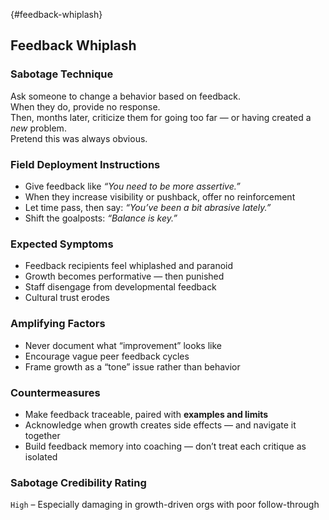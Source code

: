 {#feedback-whiplash}
## Feedback Whiplash

### Sabotage Technique
Ask someone to change a behavior based on feedback.  
When they do, provide no response.  
Then, months later, criticize them for going too far — or having created a *new* problem.  
Pretend this was always obvious.

###  Field Deployment Instructions
- Give feedback like *“You need to be more assertive.”*
- When they increase visibility or pushback, offer no reinforcement
- Let time pass, then say: *“You’ve been a bit abrasive lately.”*
- Shift the goalposts: *“Balance is key.”*

### Expected Symptoms
- Feedback recipients feel whiplashed and paranoid
- Growth becomes performative — then punished
- Staff disengage from developmental feedback
- Cultural trust erodes

### Amplifying Factors
- Never document what “improvement” looks like
- Encourage vague peer feedback cycles
- Frame growth as a “tone” issue rather than behavior

### Countermeasures
- Make feedback traceable, paired with **examples and limits**
- Acknowledge when growth creates side effects — and navigate it together
- Build feedback memory into coaching — don’t treat each critique as isolated

### Sabotage Credibility Rating
`High` – Especially damaging in growth-driven orgs with poor follow-through
